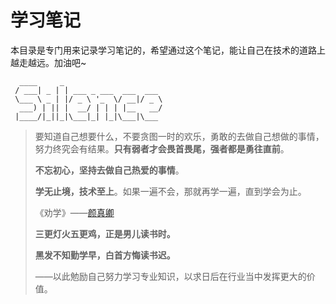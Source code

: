 # 学习笔记

本目录是专门用来记录学习笔记的，希望通过这个笔记，能让自己在技术的道路上越走越远。加油吧~

``` 
  ____     _
 / ___| _ | | ___ _ ___	 ___  ___
 \___ \ _ | |/ _ \ '_  \/ __|/ _ \
  ___) | || |  __/ | | | |__   __/
 |____/|_||_|\___|_| |_|\___|\___
```

> 要知道自己想要什么，不要贪图一时的欢乐，勇敢的去做自己想做的事情，努力终究会有结果。**只有弱者才会畏首畏尾，强者都是勇往直前**。
>
> **不忘初心，坚持去做自己热爱的事情**。
>
> **学无止境，技术至上**。如果一遍不会，那就再学一遍，直到学会为止。
>
> 
>
> 《劝学》——[颜真卿](https://baike.baidu.com/item/颜真卿)
>
> **三更灯火五更鸡，正是男儿读书时。**
>
> **黑发不知勤学早，白首方悔读书迟。**
>
> ——以此勉励自己努力学习专业知识，以求日后在行业当中发挥更大的价值。

